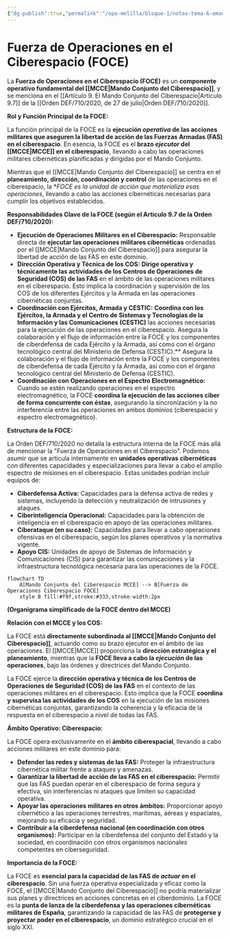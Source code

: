 ```yaml
---
{"dg-publish":true,"permalink":"/opo-melilla/bloque-1/notas-tema-6-emad/foce/"}
---
```


# Fuerza de Operaciones en el Ciberespacio (FOCE)

La **Fuerza de Operaciones en el Ciberespacio (FOCE)** es un **componente operativo fundamental del [[MCCE\|Mando Conjunto del Ciberespacio]]**,  y se menciona en el [[Artículo 9. El Mando Conjunto del Ciberespacio\|Artículo 9.7]] de la [[Orden DEF/710/2020, de 27 de julio\|Orden DEF/710/2020]].

**Rol y Función Principal de la FOCE:**

La función principal de la FOCE es la **ejecución *operativa* de las acciones militares que aseguren la libertad de acción de las Fuerzas Armadas (FAS) en el ciberespacio**.  En esencia, la FOCE es el **brazo *ejecutor* del [[MCCE\|MCCE]] en el ciberespacio**,  llevando a cabo las operaciones militares cibernéticas planificadas y dirigidas por el Mando Conjunto.

Mientras que el [[MCCE\|Mando Conjunto del Ciberespacio]] se centra en el **planeamiento, dirección, coordinación y control** de las operaciones en el ciberespacio,  la **FOCE es la *unidad de *acción* que *materializa* esas operaciones**,  llevando a cabo las acciones cibernéticas necesarias para cumplir los objetivos establecidos.

**Responsabilidades Clave de la FOCE (según el Artículo 9.7 de la Orden DEF/710/2020):**

*   **Ejecución de Operaciones Militares en el Ciberespacio:**  Responsable directa de **ejecutar las operaciones militares cibernéticas** ordenadas por el [[MCCE\|Mando Conjunto del Ciberespacio]] para asegurar la libertad de acción de las FAS en este dominio.
*   **Dirección Operativa y Técnica de los COS:**  **Dirige operativa y técnicamente las actividades de los Centros de Operaciones de Seguridad (COS) de las FAS** en el ámbito de las operaciones militares en el ciberespacio.  Esto implica la coordinación y supervisión de los COS de los diferentes Ejércitos y la Armada en las operaciones cibernéticas conjuntas.
*   **Coordinación con Ejércitos, Armada y CESTIC:**  **Coordina con los Ejércitos, la Armada y el Centro de Sistemas y Tecnologías de la Información y las Comunicaciones (CESTIC)** las acciones necesarias para la ejecución de las operaciones en el ciberespacio.  Asegura la colaboración y el flujo de información entre la FOCE y los componentes de ciberdefensa de cada Ejército y la Armada, así como con el órgano tecnológico central del Ministerio de Defensa (CESTIC).**  Asegura la colaboración y el flujo de información entre la FOCE y los componentes de ciberdefensa de cada Ejército y la Armada, así como con el órgano tecnológico central del Ministerio de Defensa (CESTIC).
*   **Coordinación con Operaciones en el Espectro Electromagnético:**  Cuando se estén realizando operaciones en el espectro electromagnético, la FOCE **coordina la ejecución de las acciones ciber de forma concurrente con éstas**,  asegurando la sincronización y la no interferencia entre las operaciones en ambos dominios (ciberespacio y espectro electromagnético).

**Estructura de la FOCE:**

La Orden DEF/710/2020 no detalla la estructura interna de la FOCE más allá de mencionar la "Fuerza de Operaciones en el Ciberespacio".  Podemos asumir que se articula internamente en **unidades operativas cibernéticas** con diferentes capacidades y especializaciones para llevar a cabo el amplio espectro de misiones en el ciberespacio.  Estas unidades podrían incluir equipos de:

*   **Ciberdefensa Activa:**  Capacidades para la defensa activa de redes y sistemas, incluyendo la detección y neutralización de intrusiones y ataques.
*   **Ciberinteligencia Operacional:**  Capacidades para la obtención de inteligencia en el ciberespacio en apoyo de las operaciones militares.
*   **Ciberataque (en su caso):**  Capacidades para llevar a cabo operaciones ofensivas en el ciberespacio, según los planes operativos y la normativa vigente.
*   **Apoyo CIS:**  Unidades de apoyo de Sistemas de Información y Comunicaciones (CIS) para garantizar las comunicaciones y la infraestructura tecnológica necesaria para las operaciones de la FOCE.

```mermaid
flowchart TD
    A[Mando Conjunto del Ciberespacio MCCE] --> B[Fuerza de Operaciones Ciberespacio FOCE]
    style B fill:#f9f,stroke:#333,stroke-width:2px
```

**(Organigrama simplificado de la FOCE dentro del MCCE)**

**Relación con el MCCE y los COS:**

La FOCE está **directamente subordinada al [[MCCE\|Mando Conjunto del Ciberespacio]]**,  actuando como su brazo ejecutor en el ámbito de las operaciones.  El [[MCCE\|MCCE]] proporciona la **dirección estratégica y el planeamiento**,  mientras que la **FOCE lleva a cabo la *ejecución* de las operaciones**,  bajo las órdenes y directrices del Mando Conjunto.

La FOCE ejerce la **dirección operativa y técnica de los Centros de Operaciones de Seguridad (COS) de las FAS** en el contexto de las operaciones militares en el ciberespacio.  Esto implica que la FOCE **coordina y supervisa las actividades de los COS** en la ejecución de las misiones cibernéticas conjuntas,  garantizando la coherencia y la eficacia de la respuesta en el ciberespacio a nivel de todas las FAS.

**Ámbito Operativo: Ciberespacio:**

La FOCE opera exclusivamente en el **ámbito ciberespacial**,  llevando a cabo acciones militares en este dominio para:

*   **Defender las redes y sistemas de las FAS:**  Proteger la infraestructura cibernética militar frente a ataques y amenazas.
*   **Garantizar la libertad de acción de las FAS en el ciberespacio:**  Permitir que las FAS puedan operar en el ciberespacio de forma segura y efectiva,  sin interferencias ni ataques que limiten su capacidad operativa.
*   **Apoyar las operaciones militares en otros ámbitos:**  Proporcionar apoyo cibernético a las operaciones terrestres, marítimas, aéreas y espaciales,  mejorando su eficacia y seguridad.
*   **Contribuir a la ciberdefensa nacional (en coordinación con otros organismos):**  Participar en la ciberdefensa del conjunto del Estado y la sociedad, en coordinación con otros organismos nacionales competentes en ciberseguridad.

**Importancia de la FOCE:**

La FOCE es **esencial para la capacidad de las FAS de *actuar* en el ciberespacio**.  Sin una fuerza operativa especializada y eficaz como la FOCE,  el [[MCCE\|Mando Conjunto del Ciberespacio]] no podría materializar sus planes y directrices en acciones concretas en el ciberdominio.  La FOCE es la **punta de lanza de la ciberdefensa y las operaciones cibernéticas militares de España**,  garantizando la capacidad de las FAS de **protegerse y proyectar poder en el ciberespacio**, un dominio estratégico crucial en el siglo XXI.
